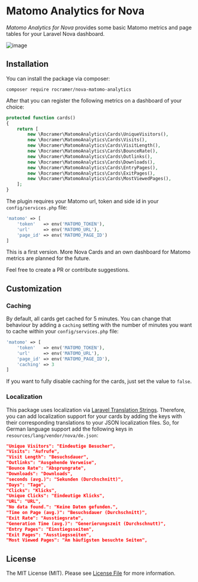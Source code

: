 # Matomo Analytics for Nova

*Matomo Analytics for Nova* provides some basic Matomo metrics and page tables for your Laravel Nova dashboard.

![image](https://www.robincramer.de/wp-content/uploads/2018/12/matomo-nova.png)


## Installation

You can install the package via composer:

```
composer require rocramer/nova-matomo-analytics
```

After that you can register the following metrics on a dashboard of your choice:

```php
protected function cards()
{
    return [
        new \Rocramer\MatomoAnalytics\Cards\UniqueVisitors(),
        new \Rocramer\MatomoAnalytics\Cards\Visits(),
        new \Rocramer\MatomoAnalytics\Cards\VisitLength(),
        new \Rocramer\MatomoAnalytics\Cards\BounceRate(),
        new \Rocramer\MatomoAnalytics\Cards\Outlinks(),
        new \Rocramer\MatomoAnalytics\Cards\Downloads(),
        new \Rocramer\MatomoAnalytics\Cards\EntryPages(),
        new \Rocramer\MatomoAnalytics\Cards\ExitPages(),
        new \Rocramer\MatomoAnalytics\Cards\MostViewedPages(),
    ];
}
```

The plugin requires your Matomo url, token and side id in your `config/services.php` file:

```php
'matomo' => [
    'token'   => env('MATOMO_TOKEN'),
    'url'     => env('MATOMO_URL'),
    'page_id' => env('MATOMO_PAGE_ID')
]
```

This is a first version. More Nova Cards and an own dashboard for Matomo metrics are planned for the future.

Feel free to create a PR or contribute suggestions.

## Customization

### Caching

By default, all cards get cached for 5 minutes. You can change that behaviour by adding a `caching` setting with the number of minutes you want to cache within your `config/services.php` file: 

```php
'matomo' => [
    'token'   => env('MATOMO_TOKEN'),
    'url'     => env('MATOMO_URL'),
    'page_id' => env('MATOMO_PAGE_ID'),
    'caching' => 3
]
```

If you want to fully disable caching for the cards, just set the value to `false`.

### Localization

This package uses localization via [Laravel Translation Strings](https://laravel.com/docs/5.7/localization#retrieving-translation-strings). Therefore, you can add localization support for your cards by adding the keys with their corresponding translations to your JSON localization files. So, for German language support add the following keys in `resources/lang/vendor/nova/de.json`:
```json
"Unique Visitors": "Eindeutige Besucher",
"Visits": "Aufrufe",
"Visit Length": "Besuchsdauer",
"Outlinks": "Ausgehende Verweise",
"Bounce Rate": "Absprungrate",
"Downloads": "Downloads",
"seconds (avg.)": "Sekunden (Durchschnitt)",
"Days": "Tage",
"Clicks": "Klicks",
"Unique Clicks": "Eindeutige Klicks",
"URL": "URL",
"No data found.": "Keine Daten gefunden.",
"Time on Page (avg.)": "Besuchsdauer (Durchschnitt)",
"Exit Rate": "Ausstiegsrate",
"Generation Time (avg.)": "Generierungszeit (Durchschnutt)",
"Entry Pages": "Einstiegsseiten",
"Exit Pages": "Ausstiegsseiten",
"Most Viewed Pages": "Am häufigsten besuchte Seiten",
```

## License

The MIT License (MIT). Please see [License File](LICENSE.md) for more information.
